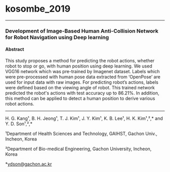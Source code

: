 # kosombe_2019
___

### Development of Image-Based Human Anti-Collision Network for Robot Navigation using Deep learning

#### Abstract
 This study proposes a method for predicting the robot actions, whether robot to stop or go, with human position using deep learning. We used VGG16 network which was pre-trained by Imagenet dataset. Labels which were pre-processed with human pose data extracted from ‘OpenPose’ are used for input data with raw images. For predicting robot’s actions, labels were defined based on the viewing angle of robot. This trained network predicted the robot's actions with test accuracy up to 86.21%. In addition, this method can be applied to detect a human position to derive various robot actions.

___
H. G. Kang¹, B. H. Jeong¹, T. J. Kim¹, J. Y. Kim¹, K. B. Lee¹, H. K. Kim¹,²,* and Y. D. Son¹,²,*

¹Department of Health Sciences and Technology, GAIHST, Gachon Univ., Incheon, Korea

²Department of Bio-medical Engineering, Gachon University, Incheon, Korea

*ydson@gachon.ac.kr

